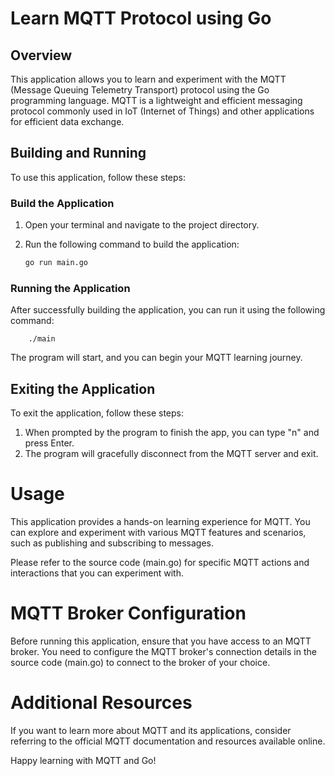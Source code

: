 # Learn MQTT Protocol using Go

## Overview

This application allows you to learn and experiment with the MQTT (Message Queuing Telemetry Transport) protocol using the Go programming language. MQTT is a lightweight and efficient messaging protocol commonly used in IoT (Internet of Things) and other applications for efficient data exchange.

## Building and Running

To use this application, follow these steps:

### Build the Application

1. Open your terminal and navigate to the project directory.

2. Run the following command to build the application:

   ```bash
   go run main.go
### Running the Application

After successfully building the application, you can run it using the following command:

```
    ./main
```
The program will start, and you can begin your MQTT learning journey.

## Exiting the Application
To exit the application, follow these steps:

1. When prompted by the program to finish the app, you can type "n" and press Enter.
2. The program will gracefully disconnect from the MQTT server and exit.

# Usage

This application provides a hands-on learning experience for MQTT. You can explore and experiment with various MQTT features and scenarios, such as publishing and subscribing to messages.

Please refer to the source code (main.go) for specific MQTT actions and interactions that you can experiment with.
# MQTT Broker Configuration

Before running this application, ensure that you have access to an MQTT broker. You need to configure the MQTT broker's connection details in the source code (main.go) to connect to the broker of your choice.

# Additional Resources

If you want to learn more about MQTT and its applications, consider referring to the official MQTT documentation and resources available online.

Happy learning with MQTT and Go!
